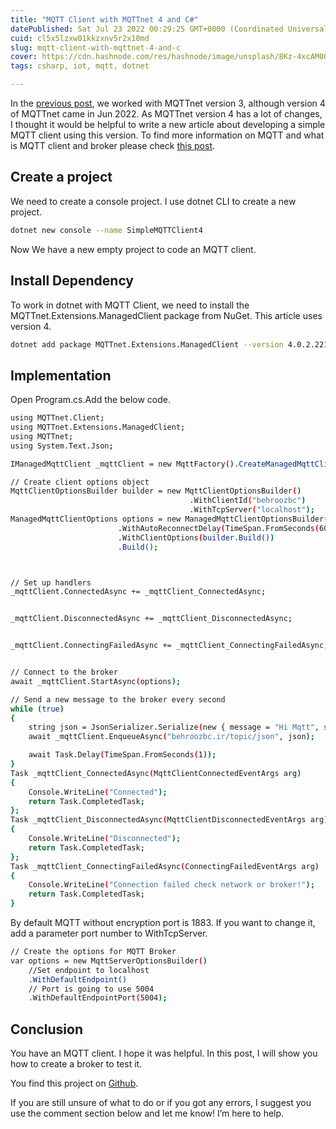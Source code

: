 ```yaml
---
title: "MQTT Client with MQTTnet 4 and C#"
datePublished: Sat Jul 23 2022 00:29:25 GMT+0000 (Coordinated Universal Time)
cuid: cl5x5lzxw01kkzxnv5r2x10md
slug: mqtt-client-with-mqttnet-4-and-c
cover: https://cdn.hashnode.com/res/hashnode/image/unsplash/8Kz-4xcAM0Q/upload/v1658534779743/RuH8sFFYK.jpeg
tags: csharp, iot, mqtt, dotnet

---
```


In the [previous post](https://blog.behroozbc.ir/start-mqtt-client-with-csharp), we worked with MQTTnet version 3, although version 4 of MQTTnet came in Jun 2022. As MQTTnet version 4 has a lot of changes, I thought it would be helpful to write a new article about developing a simple MQTT client using this version. To find more information on MQTT and what is MQTT client and broker please check [this post](https://blog.behroozbc.ir/start-mqtt-client-with-csharp).

## Create a project

We need to create a console project. I use dotnet CLI to create a new project.

```bash
dotnet new console --name SimpleMQTTClient4
```

Now We have a new empty project to code an MQTT client.

## Install Dependency

To work in dotnet with MQTT Client, we need to install the MQTTnet.Extensions.ManagedClient package from NuGet. This article uses version 4.

```bash
dotnet add package MQTTnet.Extensions.ManagedClient --version 4.0.2.221
```

## Implementation

Open Program.cs.Add the below code.

```bash
using MQTTnet.Client;
using MQTTnet.Extensions.ManagedClient;
using MQTTnet;
using System.Text.Json;

IManagedMqttClient _mqttClient = new MqttFactory().CreateManagedMqttClient();

// Create client options object
MqttClientOptionsBuilder builder = new MqttClientOptionsBuilder()
                                        .WithClientId("behroozbc")
                                        .WithTcpServer("localhost");
ManagedMqttClientOptions options = new ManagedMqttClientOptionsBuilder()
                        .WithAutoReconnectDelay(TimeSpan.FromSeconds(60))
                        .WithClientOptions(builder.Build())
                        .Build();



// Set up handlers
_mqttClient.ConnectedAsync += _mqttClient_ConnectedAsync;


_mqttClient.DisconnectedAsync += _mqttClient_DisconnectedAsync;


_mqttClient.ConnectingFailedAsync += _mqttClient_ConnectingFailedAsync;


// Connect to the broker
await _mqttClient.StartAsync(options);

// Send a new message to the broker every second
while (true)
{
    string json = JsonSerializer.Serialize(new { message = "Hi Mqtt", sent = DateTime.UtcNow });
    await _mqttClient.EnqueueAsync("behroozbc.ir/topic/json", json);

    await Task.Delay(TimeSpan.FromSeconds(1));
}
Task _mqttClient_ConnectedAsync(MqttClientConnectedEventArgs arg)
{
    Console.WriteLine("Connected");
    return Task.CompletedTask;
};
Task _mqttClient_DisconnectedAsync(MqttClientDisconnectedEventArgs arg)
{
    Console.WriteLine("Disconnected");
    return Task.CompletedTask;
};
Task _mqttClient_ConnectingFailedAsync(ConnectingFailedEventArgs arg)
{
    Console.WriteLine("Connection failed check network or broker!");
    return Task.CompletedTask;
}
```

By default MQTT without encryption port is 1883. If you want to change it, add a parameter port number to WithTcpServer.

```bash
// Create the options for MQTT Broker
var options = new MqttServerOptionsBuilder()
    //Set endpoint to localhost
    .WithDefaultEndpoint()
    // Port is going to use 5004
    .WithDefaultEndpointPort(5004);
```

## Conclusion

You have an MQTT client. I hope it was helpful. In this post, I will show you how to create a broker to test it.

You find this project on [Github](https://github.com/behroozbc/SimpleMQTTClient4).

If you are still unsure of what to do or if you got any errors, I suggest you use the comment section below and let me know! I’m here to help.
